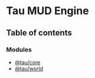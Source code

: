 # Tau MUD Engine

## Table of contents

### Modules

- [@tau/core](modules/tau_core.md)
- [@tau/world](modules/tau_world.md)
